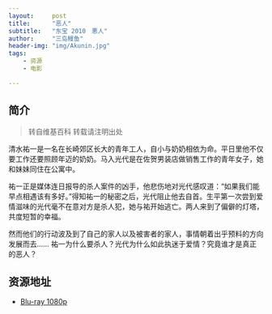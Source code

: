 ```yaml
---
layout:     post
title:      "恶人"
subtitle:   "东宝 2010　悪人"
author:     "三岛鳗鱼"
header-img: "img/Akunin.jpg"
tags:
    - 资源
    - 电影

---
```


## 简介
>转自维基百科 转载请注明出处

清水祐一是一名在长崎郊区长大的青年工人，自小与奶奶相依为命。平日里他不仅要工作还要照顾年迈的奶奶。马入光代是在佐贺男装店做销售工作的青年女子，她和妹妹同住在公寓中。

祐一正是媒体连日报导的杀人案件的凶手，他悲伤地对光代感叹道：“如果我们能早点相遇该有多好。”得知祐一的秘密之后，光代阻止他去自首。生平第一次尝到爱情滋味的光代毫不在意对方是杀人犯，她与祐开始逃亡。两人来到了偏僻的灯塔，共度短暂的幸福。

然而他们的行动波及到了自己的家人以及被害者的家人，事情朝着出乎预料的方向发展而去…… 祐一为什么要杀人？光代为什么如此执迷于爱情？究竟谁才是真正的恶人？

## 资源地址

* [Blu-ray 1080p](http://p.xiepp.com/btshow/153810)